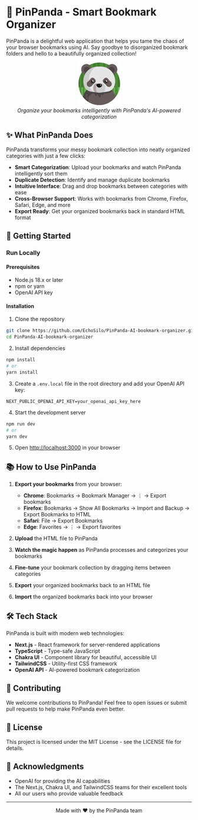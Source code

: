 # 🐼 PinPanda - Smart Bookmark Organizer

PinPanda is a delightful web application that helps you tame the chaos of your browser bookmarks using AI. Say goodbye to disorganized bookmark folders and hello to a beautifully organized collection!

<div align="center">
  <img src="public/PinPanda-logo.png" alt="PinPanda Logo" width="120" height="120">
  <br>
  <em>Organize your bookmarks intelligently with PinPanda's AI-powered categorization</em>
</div>

## ✨ What PinPanda Does

PinPanda transforms your messy bookmark collection into neatly organized categories with just a few clicks:

- **Smart Categorization**: Upload your bookmarks and watch PinPanda intelligently sort them
- **Duplicate Detection**: Identify and manage duplicate bookmarks
- **Intuitive Interface**: Drag and drop bookmarks between categories with ease
- **Cross-Browser Support**: Works with bookmarks from Chrome, Firefox, Safari, Edge, and more
- **Export Ready**: Get your organized bookmarks back in standard HTML format

## 🚀 Getting Started

<!-- ### Try PinPanda Online

Visit our hosted version at [pinpanda.app](https://pinpanda.app) to try PinPanda without any installation. -->

### Run Locally

#### Prerequisites

- Node.js 18.x or later
- npm or yarn
- OpenAI API key

#### Installation

1. Clone the repository
```bash
git clone https://github.com/EchoSilo/PinPanda-AI-bookmark-organizer.git
cd PinPanda-AI-bookmark-organizer
```

2. Install dependencies
```bash
npm install
# or
yarn install
```

3. Create a `.env.local` file in the root directory and add your OpenAI API key:
```
NEXT_PUBLIC_OPENAI_API_KEY=your_openai_api_key_here
```

4. Start the development server
```bash
npm run dev
# or
yarn dev
```

5. Open [http://localhost:3000](http://localhost:3000) in your browser

## 📚 How to Use PinPanda

1. **Export your bookmarks** from your browser:
   - **Chrome**: Bookmarks → Bookmark Manager → ⋮ → Export bookmarks
   - **Firefox**: Bookmarks → Show All Bookmarks → Import and Backup → Export Bookmarks to HTML
   - **Safari**: File → Export Bookmarks
   - **Edge**: Favorites → ⋮ → Export favorites

2. **Upload** the HTML file to PinPanda

3. **Watch the magic happen** as PinPanda processes and categorizes your bookmarks

4. **Fine-tune** your bookmark collection by dragging items between categories

5. **Export** your organized bookmarks back to an HTML file

6. **Import** the organized bookmarks back into your browser

## 🛠️ Tech Stack

PinPanda is built with modern web technologies:

- **Next.js** - React framework for server-rendered applications
- **TypeScript** - Type-safe JavaScript
- **Chakra UI** - Component library for beautiful, accessible UI
- **TailwindCSS** - Utility-first CSS framework
- **OpenAI API** - AI-powered bookmark categorization

## 🤝 Contributing

We welcome contributions to PinPanda! Feel free to open issues or submit pull requests to help make PinPanda even better.

## 📄 License

This project is licensed under the MIT License - see the LICENSE file for details.

## 🙏 Acknowledgments

- OpenAI for providing the AI capabilities
- The Next.js, Chakra UI, and TailwindCSS teams for their excellent tools
- All our users who provide valuable feedback

---

<div align="center">
  <p>Made with ❤️ by the PinPanda team</p>
</div>
